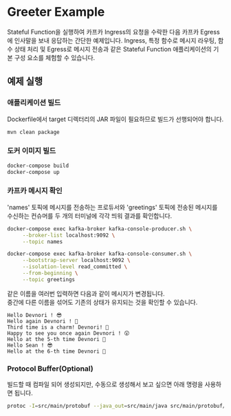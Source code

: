 
# Greeter Example

Stateful Function을 실행하여 카프카 Ingress의 요청을 수락한 다음 카프카 Egress에 인사말을 보내 응답하는 간단한 예제입니다. 
Ingress, 특정 함수로 메시지 라우팅, 함수 상태 처리 및 Egress로 메시지 전송과 같은 Stateful Function 애플리케이션의 기본 구성 요소를 체험할 수 있습니다.

## 예제 실행

### 애플리케이션 빌드

Dockerfile에서 target 디렉터리의 JAR 파일이 필요하므로 빌드가 선행되어야 합니다.

```bash
mvn clean package
```

### 도커 이미지 빌드

```bash
docker-compose build
docker-compose up
```

### 카프카 메시지 확인

'names' 토픽에 메시지를 전송하는 프로듀서와 'greetings' 토픽에 전송된 메시지를 수신하는 컨슈머를 두 개의 터미널에 각각 띄워 결과를 확인합니다.

```bash
docker-compose exec kafka-broker kafka-console-producer.sh \
     --broker-list localhost:9092 \
     --topic names
```
```bash
docker-compose exec kafka-broker kafka-console-consumer.sh \
     --bootstrap-server localhost:9092 \
     --isolation-level read_committed \
     --from-beginning \
     --topic greetings
```

같은 이름을 여러번 입력하면 다음과 같이 메시지가 변경됩니다.  
중간에 다른 이름을 섞어도 기존의 상태가 유지되는 것을 확인할 수 있습니다.

```
Hello Devnori ! 😎
Hello again Devnori ! 🤗
Third time is a charm! Devnori! 🥳
Happy to see you once again Devnori ! 😲
Hello at the 5-th time Devnori 🙌
Hello Sean ! 😎
Hello at the 6-th time Devnori 🙌
```

### Protocol Buffer(Optional)

빌드할 때 컴파일 되어 생성되지만, 수동으로 생성해서 보고 싶으면 아래 명령을 사용하면 됩니다.

```bash
protoc -I=src/main/protobuf --java_out=src/main/java src/main/protobuf/greeter.proto
```